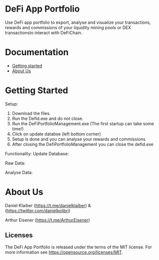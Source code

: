 # DeFi App Portfolio

Use DeFi app portfolio to export, analyse and visualize your transactions, rewards and commissions of your liquidity mining pools or DEX transactionsto interact with DeFiChain. 

# Documentation

- [Getting started](#getting-started)
- [About Us](#about-us)

# Getting Started
Setup:
  1. Download the files.
  2. Run the Defid.exe and do not close.
  3. Run the DeFiPortfolioManagement.exe (The first startup can take some time!)
  4. Click on update databse (left bottom corner)
  5. Setup is done and you can analyse your rewards and commissions.
  6. After closing the DefiPortfolioManagement you can close the defid.exe
  
Functionality:
Update Database:

Raw Data:

Analyse Data:

# About Us
Daniel Klaiber (https://t.me/danielklaiber) & (https://twitter.com/danielkolibri)

Arthur Eisener (https://t.me/ArthurEisener)

## Licenses

The DeFi App Portfolio is released under the terms of the MIT license. For more information see https://opensource.org/licenses/MIT.
